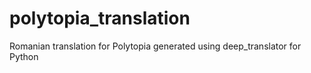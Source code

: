 # polytopia_translation
Romanian translation for Polytopia generated using deep_translator for Python
